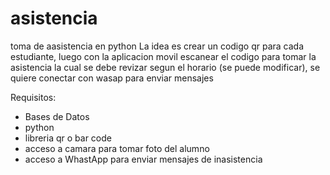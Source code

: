 # asistencia
toma de aasistencia en python
La idea es crear un codigo qr para cada estudiante, luego con la aplicacion movil escanear el codigo para tomar la asistencia la cual se debe revizar
segun el horario (se puede modificar), se quiere conectar con wasap para enviar mensajes

Requisitos:
- Bases de Datos
- python
- libreria qr o bar code
- acceso a camara  para tomar foto del alumno
- acceso a WhastApp para enviar mensajes de inasistencia
